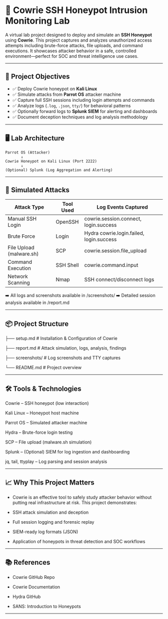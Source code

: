 # 🐍 Cowrie SSH Honeypot Intrusion Monitoring Lab

A virtual lab project designed to deploy and simulate an **SSH Honeypot** using **Cowrie**. This project captures and analyzes unauthorized access attempts including brute-force attacks, file uploads, and command executions. It showcases attacker behavior in a safe, controlled environment—perfect for SOC and threat intelligence use cases.

---

## 🎯 Project Objectives

- ✅ Deploy Cowrie honeypot on **Kali Linux**
- ✅ Simulate attacks from **Parrot OS** attacker machine
- ✅ Capture full SSH sessions including login attempts and commands
- ✅ Analyze logs (`.log`, `.json`, `tty/`) for behavioral patterns
- ✅ Optionally forward logs to **Splunk SIEM** for alerting and dashboards
- ✅ Document deception techniques and log analysis methodology

---

## 🖥️ Lab Architecture

```plaintext
Parrot OS (Attacker)
       ↓
Cowrie Honeypot on Kali Linux (Port 2222)
       ↓
(Optional) Splunk (Log Aggregation and Alerting)
```
---

## 🧪 Simulated Attacks

| Attack Type           | Tool Used     | Log Events Captured             |
|-----------------------|---------------|----------------------------------|
| Manual SSH Login      | OpenSSH	      | cowrie.session.connect, login.success   |
| Brute Force           | Login         |	Hydra	cowrie.login.failed, login.success      |
| File Upload (malware.sh)    | SCP   | cowrie.session.file_upload |
| Command Execution     | SSH Shell     | cowrie.command.input |
| Network Scanning      | Nmap          |	SSH connect/disconnect logs |

➡️ All logs and screenshots available in /screenshots/
➡️ Detailed session analysis available in /report.md

---

## 📦 Project Structure

├── setup.md               # Installation & Configuration of Cowrie

├── report.md              # Attack simulation, logs, analysis, findings

├── screenshots/           # Log screenshots and TTY captures

└── README.md              # Project overview

---

## 🛠️ Tools & Technologies

Cowrie – SSH honeypot (low interaction)

Kali Linux – Honeypot host machine

Parrot OS – Simulated attacker machine

Hydra – Brute-force login testing

SCP – File upload (malware.sh simulation)

Splunk – (Optional) SIEM for log ingestion and dashboarding

jq, tail, ttyplay – Log parsing and session analysis

---

## 📈 Why This Project Matters

- Cowrie is an effective tool to safely study attacker behavior without putting real infrastructure at risk. This project demonstrates:

- SSH attack simulation and deception

- Full session logging and forensic replay

- SIEM-ready log formats (JSON)

- Application of honeypots in threat detection and SOC workflows
  
---

## 📚 References

- Cowrie GitHub Repo

- Cowrie Documentation

- Hydra GitHub

- SANS: Introduction to Honeypots

---
